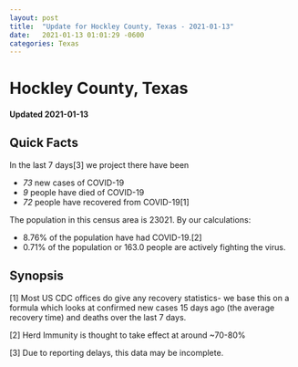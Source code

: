 ```yaml
---
layout: post
title:  "Update for Hockley County, Texas - 2021-01-13"
date:   2021-01-13 01:01:29 -0600
categories: Texas
---
```


# Hockley County, Texas
#### Updated 2021-01-13

## Quick Facts

In the last 7 days[3] we project there have been
- *73* new cases of COVID-19
- *9* people have died of COVID-19
- *72* people have recovered from COVID-19[1]

The population in this census area is 23021. By our calculations:
- 8.76% of the population have had COVID-19.[2]
- 0.71% of the population or 163.0 people are actively fighting the virus.

## Synopsis




[1] Most US CDC offices do give any recovery statistics- we base this on a formula which looks at confirmed new cases
15 days ago (the average recovery time) and deaths over the last 7 days.

[2] Herd Immunity is thought to take effect at around ~70-80%

[3] Due to reporting delays, this data may be incomplete.
 
    